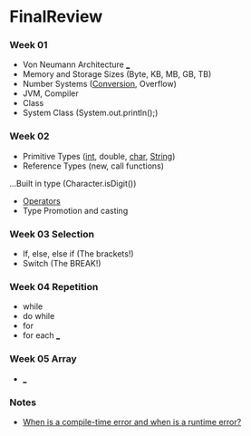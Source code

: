 # FinalReview
### Week 01
* Von Neumann Architecture [_ ](https://github.com/gaoliyao/FinalReview/wiki/Von-Neumann-Architecture)
* Memory and Storage Sizes (Byte, KB, MB, GB, TB)
* Number Systems ([Conversion](https://github.com/gaoliyao/FinalReview/wiki/Number-System), Overflow)
* JVM, Compiler
* Class
* System Class (System.out.println();)

### Week 02
* Primitive Types ([int](https://github.com/gaoliyao/FinalReview/wiki/Integer), double, [char](https://github.com/gaoliyao/FinalReview/wiki/Character), [String](https://github.com/gaoliyao/FinalReview/wiki/String))
* Reference Types (new, call functions)

...Built in type (Character.isDigit())
* [Operators](https://github.com/gaoliyao/FinalReview/wiki/Operators)
* Type Promotion and casting

### Week 03 Selection
* If, else, else if (The brackets!)
* Switch (The BREAK!)

### Week 04 Repetition
* while
* do while
* for
* for each [_](https://github.com/gaoliyao/FinalReview/wiki/Repetition)

### Week 05 Array
* [_]()


### Notes
* [When is a compile-time error and when is a runtime error?](https://stackoverflow.com/a/3179524/6540281)
